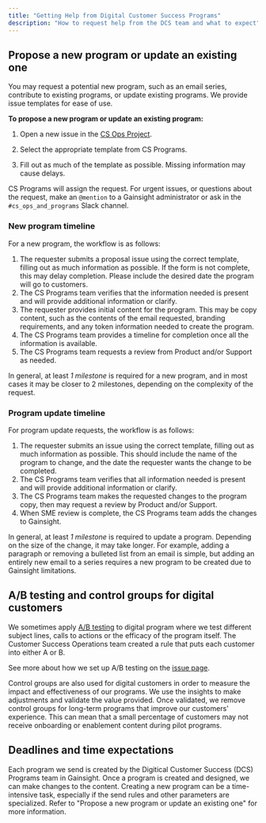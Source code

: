 ```yaml
---
title: "Getting Help from Digital Customer Success Programs"
description: "How to request help from the DCS team and what to expect"
---
```

<link rel="stylesheet" type="text/css" href="/stylesheets/biztech.css" />

## Propose a new program or update an existing one

You may request a potential new program, such as an email series, contribute to existing programs, or update existing programs. We provide issue templates for ease of use.

**To propose a new program or update an existing program:**

1. Open a new issue in the [CS Ops Project](https://example_company.com/example_company-com/sales-team/field-operations/customer-success-operations/-/issues).

1. Select the appropriate template from CS Programs.

1. Fill out as much of the template as possible. Missing information may cause delays.

CS Programs will assign the request. For urgent issues, or questions about the request, make an `@mention` to a Gainsight administrator or ask in the `#cs_ops_and_programs` Slack channel.

### New program timeline

For a new program, the workflow is as follows:

1. The requester submits a proposal issue using the correct template, filling out as much information as possible. If the form is not complete, this may delay completion. Please include the desired date the program will go to customers.
1. The CS Programs team verifies that the information needed is present and will provide additional information or clarify.
1. The requester provides initial content for the program. This may be copy content, such as the contents of the email requested, branding requirements, and any token information needed to create the program.
1. The CS Programs team provides a timeline for completion once all the information is available.
1. The CS Programs team requests a review from Product and/or Support as needed.

In general, at least *1 milestone* is required for a new program, and in most cases it may be closer to 2 milestones, depending on the complexity of the request.

### Program update timeline

For program update requests, the workflow is as follows:

1. The requester submits an issue using the correct template, filling out as much information as possible. This should include the name of the program to change, and the date the requester wants the change to be completed.
1. The CS Programs team verifies that all information needed is present and will provide additional information or clarify.
1. The CS Programs team makes the requested changes to the program copy, then may request a review by Product and/or Support.
1. When SME review is complete, the CS Programs team adds the changes to Gainsight.

In general, at least *1 milestone* is required to update a program. Depending on the size of the change, it may take longer. For example, adding a paragraph or removing a bulleted list from an email is simple, but adding an entirely new email to a series requires a new program to be created due to Gainsight limitations.

## A/B testing and control groups for digital customers

We sometimes apply [A/B testing](https://hbr.org/2017/06/a-refresher-on-ab-testing) to digital program where we test different subject lines, calls to actions or the efficacy of the program itself. The Customer Success Operations team created a rule that puts each customer into either A or B.

See more about how we set up A/B testing on the [issue page](https://example_company.com/example_company-com/sales-team/field-operations/customer-success-operations/-/issues/230).

Control groups are also used for digital customers in order to measure the impact and effectiveness of our programs. We use the insights to make adjustments and validate the value provided. Once validated, we remove control groups for long-term programs that improve our customers' experience. This can mean that a small percentage of customers may not receive onboarding or enablement content during pilot programs.

## Deadlines and time expectations

Each program we send is created by the Digitical Customer Success (DCS) Programs team in Gainsight. Once a program is created and designed, we can make changes to the content. Creating a new program can be a time-intensive task, especially if the send rules and other parameters are specialized. Refer to "Propose a new program or update an existing one" for more information.
